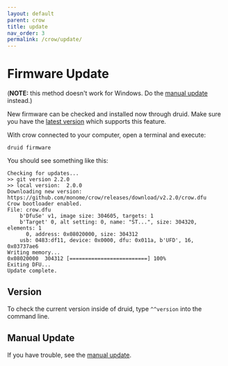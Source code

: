 ```yaml
---
layout: default
parent: crow
title: update
nav_order: 3
permalink: /crow/update/
---
```


# Firmware Update

(**NOTE:** this method doesn't work for Windows. Do the [manual update](/docs/crow/manual-update) instead.)

New firmware can be checked and installed now through druid. Make sure you have the [latest version](https://monome.org/docs/crow/druid/#update) which supports this feature.

With crow connected to your computer, open a terminal and execute:

```
druid firmware
```

You should see something like this:

```
Checking for updates...
>> git version 2.2.0
>> local version:  2.0.0
Downloading new version: https://github.com/monome/crow/releases/download/v2.2.0/crow.dfu
Crow bootloader enabled.
File: crow.dfu
    b'DfuSe' v1, image size: 304605, targets: 1
    b'Target' 0, alt setting: 0, name: "ST...", size: 304320, elements: 1
      0, address: 0x08020000, size: 304312
    usb: 0483:df11, device: 0x0000, dfu: 0x011a, b'UFD', 16, 0x03737ae6
Writing memory...
0x08020000  304312 [=========================] 100% 
Exiting DFU...
Update complete.
```

## Version

To check the current version inside of druid, type `^^version` into the command line.

## Manual Update

If you have trouble, see the [manual update](/docs/crow/manual-update).
